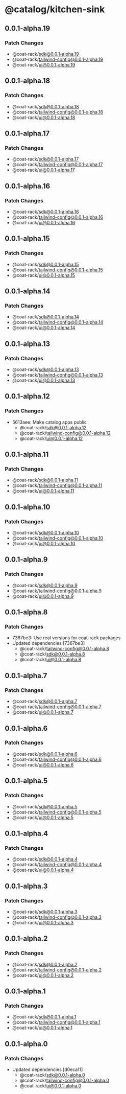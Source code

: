 # @catalog/kitchen-sink

## 0.0.1-alpha.19

### Patch Changes

- @coat-rack/sdk@0.0.1-alpha.19
- @coat-rack/tailwind-config@0.0.1-alpha.19
- @coat-rack/ui@0.0.1-alpha.19

## 0.0.1-alpha.18

### Patch Changes

- @coat-rack/sdk@0.0.1-alpha.18
- @coat-rack/tailwind-config@0.0.1-alpha.18
- @coat-rack/ui@0.0.1-alpha.18

## 0.0.1-alpha.17

### Patch Changes

- @coat-rack/sdk@0.0.1-alpha.17
- @coat-rack/tailwind-config@0.0.1-alpha.17
- @coat-rack/ui@0.0.1-alpha.17

## 0.0.1-alpha.16

### Patch Changes

- @coat-rack/sdk@0.0.1-alpha.16
- @coat-rack/tailwind-config@0.0.1-alpha.16
- @coat-rack/ui@0.0.1-alpha.16

## 0.0.1-alpha.15

### Patch Changes

- @coat-rack/sdk@0.0.1-alpha.15
- @coat-rack/tailwind-config@0.0.1-alpha.15
- @coat-rack/ui@0.0.1-alpha.15

## 0.0.1-alpha.14

### Patch Changes

- @coat-rack/sdk@0.0.1-alpha.14
- @coat-rack/tailwind-config@0.0.1-alpha.14
- @coat-rack/ui@0.0.1-alpha.14

## 0.0.1-alpha.13

### Patch Changes

- @coat-rack/sdk@0.0.1-alpha.13
- @coat-rack/tailwind-config@0.0.1-alpha.13
- @coat-rack/ui@0.0.1-alpha.13

## 0.0.1-alpha.12

### Patch Changes

- 5613aee: Make catalog apps public
  - @coat-rack/sdk@0.0.1-alpha.12
  - @coat-rack/tailwind-config@0.0.1-alpha.12
  - @coat-rack/ui@0.0.1-alpha.12

## 0.0.1-alpha.11

### Patch Changes

- @coat-rack/sdk@0.0.1-alpha.11
- @coat-rack/tailwind-config@0.0.1-alpha.11
- @coat-rack/ui@0.0.1-alpha.11

## 0.0.1-alpha.10

### Patch Changes

- @coat-rack/sdk@0.0.1-alpha.10
- @coat-rack/tailwind-config@0.0.1-alpha.10
- @coat-rack/ui@0.0.1-alpha.10

## 0.0.1-alpha.9

### Patch Changes

- @coat-rack/sdk@0.0.1-alpha.9
- @coat-rack/tailwind-config@0.0.1-alpha.9
- @coat-rack/ui@0.0.1-alpha.9

## 0.0.1-alpha.8

### Patch Changes

- 7367be3: Use real versions for coat-rack packages
- Updated dependencies [7367be3]
  - @coat-rack/tailwind-config@0.0.1-alpha.8
  - @coat-rack/sdk@0.0.1-alpha.8
  - @coat-rack/ui@0.0.1-alpha.8

## 0.0.1-alpha.7

### Patch Changes

- @coat-rack/sdk@0.0.1-alpha.7
- @coat-rack/tailwind-config@0.0.1-alpha.7
- @coat-rack/ui@0.0.1-alpha.7

## 0.0.1-alpha.6

### Patch Changes

- @coat-rack/sdk@0.0.1-alpha.6
- @coat-rack/tailwind-config@0.0.1-alpha.6
- @coat-rack/ui@0.0.1-alpha.6

## 0.0.1-alpha.5

### Patch Changes

- @coat-rack/sdk@0.0.1-alpha.5
- @coat-rack/tailwind-config@0.0.1-alpha.5
- @coat-rack/ui@0.0.1-alpha.5

## 0.0.1-alpha.4

### Patch Changes

- @coat-rack/sdk@0.0.1-alpha.4
- @coat-rack/tailwind-config@0.0.1-alpha.4
- @coat-rack/ui@0.0.1-alpha.4

## 0.0.1-alpha.3

### Patch Changes

- @coat-rack/sdk@0.0.1-alpha.3
- @coat-rack/tailwind-config@0.0.1-alpha.3
- @coat-rack/ui@0.0.1-alpha.3

## 0.0.1-alpha.2

### Patch Changes

- @coat-rack/sdk@0.0.1-alpha.2
- @coat-rack/tailwind-config@0.0.1-alpha.2
- @coat-rack/ui@0.0.1-alpha.2

## 0.0.1-alpha.1

### Patch Changes

- @coat-rack/sdk@0.0.1-alpha.1
- @coat-rack/tailwind-config@0.0.1-alpha.1
- @coat-rack/ui@0.0.1-alpha.1

## 0.0.1-alpha.0

### Patch Changes

- Updated dependencies [d0eca11]
  - @coat-rack/sdk@0.0.1-alpha.0
  - @coat-rack/tailwind-config@0.0.1-alpha.0
  - @coat-rack/ui@0.0.1-alpha.0
